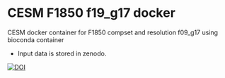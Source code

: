 # CESM F1850 f19_g17 docker

CESM docker container for F1850 compset and resolution f09_g17 using bioconda container

- Input data is stored in zenodo.

[![DOI](https://zenodo.org/badge/DOI/10.5281/zenodo.3526120.svg)](https://doi.org/10.5281/zenodo.3526120)
